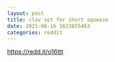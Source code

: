 ```yaml
--- 
layout: post 
title: clov set for short squeeze 
date: 2021-06-16 1623855463 
categories: reddit 
--- 
```

https://redd.it/o16ttt